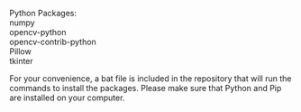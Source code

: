 Python Packages:<br>
<t>numpy<br>
<t>opencv-python<br>
<t>opencv-contrib-python<br>
<t>Pillow<br>
<t>tkinter<br>

For your convenience, a bat file is included in the repository that will run the commands to install the packages. Please make sure that Python and Pip are installed on your computer.

